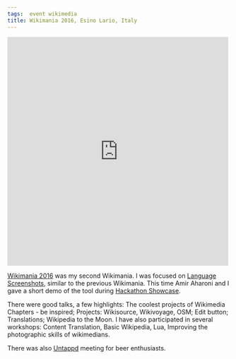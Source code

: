 ```yaml
---
tags:  event wikimedia
title: Wikimania 2016, Esino Lario, Italy
---
```

<iframe src="https://www.facebook.com/plugins/post.php?href=https%3A%2F%2Fwww.facebook.com%2Fmedia%2Fset%2F%3Fset%3Da.10154362360472290.1073741911.735252289%26type%3D3&width=500" width="500" height="518" style="border:none;overflow:hidden" scrolling="no" frameborder="0" allowTransparency="true"></iframe>

[Wikimania 2016](https://wikimania2016.wikimedia.org/wiki/Main_Page) was my second Wikimania. I was focused on [Language Screenshots](https://www.mediawiki.org/wiki/Language_Screenshots), similar to the previous Wikimania. This time Amir Aharoni and I gave a short demo of the tool during [Hackathon Showcase](https://phabricator.wikimedia.org/T132719).

There were good talks, a few highlights: The coolest projects of Wikimedia Chapters - be inspired; Projects: Wikisource, Wikivoyage, OSM; Edit button; Translations; Wikipedia to the Moon. I have also participated in several workshops: Content Translation, Basic Wikipedia, Lua, Improving the photographic skills of wikimedians.

There was also [Untappd](https://untappd.com) meeting for beer enthusiasts.
